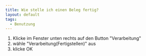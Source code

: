 ```yaml
---
title: Wie stelle ich einen Beleg fertig?
layout: default
tags:
  - Benutzung
---
```


1. Klicke im Fenster unten rechts auf den Button "Verarbeitung"
1. wähle "Verarbeitung(Fertigstellen)" aus
1. klicke OK 
